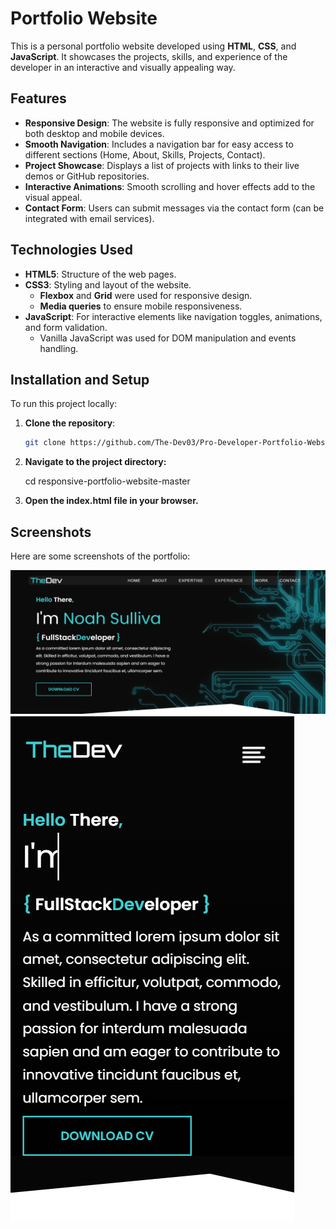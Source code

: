 # Portfolio Website

This is a personal portfolio website developed using **HTML**, **CSS**, and **JavaScript**. It showcases the projects, skills, and experience of the developer in an interactive and visually appealing way.

## Features

- **Responsive Design**: The website is fully responsive and optimized for both desktop and mobile devices.
- **Smooth Navigation**: Includes a navigation bar for easy access to different sections (Home, About, Skills, Projects, Contact).
- **Project Showcase**: Displays a list of projects with links to their live demos or GitHub repositories.
- **Interactive Animations**: Smooth scrolling and hover effects add to the visual appeal.
- **Contact Form**: Users can submit messages via the contact form (can be integrated with email services).

## Technologies Used

- **HTML5**: Structure of the web pages.
- **CSS3**: Styling and layout of the website.
  - **Flexbox** and **Grid** were used for responsive design.
  - **Media queries** to ensure mobile responsiveness.
- **JavaScript**: For interactive elements like navigation toggles, animations, and form validation.
  - Vanilla JavaScript was used for DOM manipulation and events handling.

## Installation and Setup

To run this project locally:

1. **Clone the repository**:

   ```bash
   git clone https://github.com/The-Dev03/Pro-Developer-Portfolio-Website.git
   ```

2. **Navigate to the project directory:**

   cd responsive-portfolio-website-master

3. **Open the index.html file in your browser.**

## Screenshots

Here are some screenshots of the portfolio:

![Portfolio Screenshot](./screenshort/Screenshot%202025-01-06%20103958%20-%20Copy.png)
![Portfolio Screenshot](./screenshort/Screenshot%202025-01-01%20113057.png)
